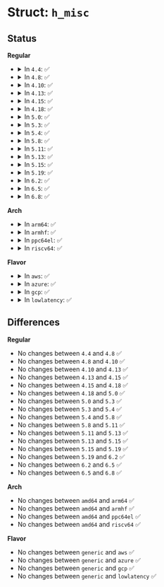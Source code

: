# Struct: <code>h_misc</code>

## Status
<b>Regular</b>
<ul>
<li>
<details>
<summary>In <code>4.4</code>: ✅</summary>

```c
struct h_misc {
    long unsigned int ino;
    __u32 generation;
    uid_t uid;
    gid_t gid;
    umode_t mode;
};
```
</details>
</li>
<li>
<details>
<summary>In <code>4.8</code>: ✅</summary>

```c
struct h_misc {
    long unsigned int ino;
    __u32 generation;
    uid_t uid;
    gid_t gid;
    umode_t mode;
};
```
</details>
</li>
<li>
<details>
<summary>In <code>4.10</code>: ✅</summary>

```c
struct h_misc {
    long unsigned int ino;
    __u32 generation;
    uid_t uid;
    gid_t gid;
    umode_t mode;
};
```
</details>
</li>
<li>
<details>
<summary>In <code>4.13</code>: ✅</summary>

```c
struct h_misc {
    long unsigned int ino;
    __u32 generation;
    uid_t uid;
    gid_t gid;
    umode_t mode;
};
```
</details>
</li>
<li>
<details>
<summary>In <code>4.15</code>: ✅</summary>

```c
struct h_misc {
    long unsigned int ino;
    __u32 generation;
    uid_t uid;
    gid_t gid;
    umode_t mode;
};
```
</details>
</li>
<li>
<details>
<summary>In <code>4.18</code>: ✅</summary>

```c
struct h_misc {
    long unsigned int ino;
    __u32 generation;
    uid_t uid;
    gid_t gid;
    umode_t mode;
};
```
</details>
</li>
<li>
<details>
<summary>In <code>5.0</code>: ✅</summary>

```c
struct h_misc {
    long unsigned int ino;
    __u32 generation;
    uid_t uid;
    gid_t gid;
    umode_t mode;
};
```
</details>
</li>
<li>
<details>
<summary>In <code>5.3</code>: ✅</summary>

```c
struct h_misc {
    long unsigned int ino;
    __u32 generation;
    uid_t uid;
    gid_t gid;
    umode_t mode;
};
```
</details>
</li>
<li>
<details>
<summary>In <code>5.4</code>: ✅</summary>

```c
struct h_misc {
    long unsigned int ino;
    __u32 generation;
    uid_t uid;
    gid_t gid;
    umode_t mode;
};
```
</details>
</li>
<li>
<details>
<summary>In <code>5.8</code>: ✅</summary>

```c
struct h_misc {
    long unsigned int ino;
    __u32 generation;
    uid_t uid;
    gid_t gid;
    umode_t mode;
};
```
</details>
</li>
<li>
<details>
<summary>In <code>5.11</code>: ✅</summary>

```c
struct h_misc {
    long unsigned int ino;
    __u32 generation;
    uid_t uid;
    gid_t gid;
    umode_t mode;
};
```
</details>
</li>
<li>
<details>
<summary>In <code>5.13</code>: ✅</summary>

```c
struct h_misc {
    long unsigned int ino;
    __u32 generation;
    uid_t uid;
    gid_t gid;
    umode_t mode;
};
```
</details>
</li>
<li>
<details>
<summary>In <code>5.15</code>: ✅</summary>

```c
struct h_misc {
    long unsigned int ino;
    __u32 generation;
    uid_t uid;
    gid_t gid;
    umode_t mode;
};
```
</details>
</li>
<li>
<details>
<summary>In <code>5.19</code>: ✅</summary>

```c
struct h_misc {
    long unsigned int ino;
    __u32 generation;
    uid_t uid;
    gid_t gid;
    umode_t mode;
};
```
</details>
</li>
<li>
<details>
<summary>In <code>6.2</code>: ✅</summary>

```c
struct h_misc {
    long unsigned int ino;
    __u32 generation;
    uid_t uid;
    gid_t gid;
    umode_t mode;
};
```
</details>
</li>
<li>
<details>
<summary>In <code>6.5</code>: ✅</summary>

```c
struct h_misc {
    long unsigned int ino;
    __u32 generation;
    uid_t uid;
    gid_t gid;
    umode_t mode;
};
```
</details>
</li>
<li>
<details>
<summary>In <code>6.8</code>: ✅</summary>

```c
struct h_misc {
    long unsigned int ino;
    __u32 generation;
    uid_t uid;
    gid_t gid;
    umode_t mode;
};
```
</details>
</li>
</ul>
<b>Arch</b>
<ul>
<li>
<details>
<summary>In <code>arm64</code>: ✅</summary>

```c
struct h_misc {
    long unsigned int ino;
    __u32 generation;
    uid_t uid;
    gid_t gid;
    umode_t mode;
};
```
</details>
</li>
<li>
<details>
<summary>In <code>armhf</code>: ✅</summary>

```c
struct h_misc {
    long unsigned int ino;
    __u32 generation;
    uid_t uid;
    gid_t gid;
    umode_t mode;
};
```
</details>
</li>
<li>
<details>
<summary>In <code>ppc64el</code>: ✅</summary>

```c
struct h_misc {
    long unsigned int ino;
    __u32 generation;
    uid_t uid;
    gid_t gid;
    umode_t mode;
};
```
</details>
</li>
<li>
<details>
<summary>In <code>riscv64</code>: ✅</summary>

```c
struct h_misc {
    long unsigned int ino;
    __u32 generation;
    uid_t uid;
    gid_t gid;
    umode_t mode;
};
```
</details>
</li>
</ul>
<b>Flavor</b>
<ul>
<li>
<details>
<summary>In <code>aws</code>: ✅</summary>

```c
struct h_misc {
    long unsigned int ino;
    __u32 generation;
    uid_t uid;
    gid_t gid;
    umode_t mode;
};
```
</details>
</li>
<li>
<details>
<summary>In <code>azure</code>: ✅</summary>

```c
struct h_misc {
    long unsigned int ino;
    __u32 generation;
    uid_t uid;
    gid_t gid;
    umode_t mode;
};
```
</details>
</li>
<li>
<details>
<summary>In <code>gcp</code>: ✅</summary>

```c
struct h_misc {
    long unsigned int ino;
    __u32 generation;
    uid_t uid;
    gid_t gid;
    umode_t mode;
};
```
</details>
</li>
<li>
<details>
<summary>In <code>lowlatency</code>: ✅</summary>

```c
struct h_misc {
    long unsigned int ino;
    __u32 generation;
    uid_t uid;
    gid_t gid;
    umode_t mode;
};
```
</details>
</li>
</ul>

## Differences
<b>Regular</b>
<ul>
<li>
No changes between <code>4.4</code> and <code>4.8</code> ✅
</li>
<li>
No changes between <code>4.8</code> and <code>4.10</code> ✅
</li>
<li>
No changes between <code>4.10</code> and <code>4.13</code> ✅
</li>
<li>
No changes between <code>4.13</code> and <code>4.15</code> ✅
</li>
<li>
No changes between <code>4.15</code> and <code>4.18</code> ✅
</li>
<li>
No changes between <code>4.18</code> and <code>5.0</code> ✅
</li>
<li>
No changes between <code>5.0</code> and <code>5.3</code> ✅
</li>
<li>
No changes between <code>5.3</code> and <code>5.4</code> ✅
</li>
<li>
No changes between <code>5.4</code> and <code>5.8</code> ✅
</li>
<li>
No changes between <code>5.8</code> and <code>5.11</code> ✅
</li>
<li>
No changes between <code>5.11</code> and <code>5.13</code> ✅
</li>
<li>
No changes between <code>5.13</code> and <code>5.15</code> ✅
</li>
<li>
No changes between <code>5.15</code> and <code>5.19</code> ✅
</li>
<li>
No changes between <code>5.19</code> and <code>6.2</code> ✅
</li>
<li>
No changes between <code>6.2</code> and <code>6.5</code> ✅
</li>
<li>
No changes between <code>6.5</code> and <code>6.8</code> ✅
</li>
</ul>
<b>Arch</b>
<ul>
<li>
No changes between <code>amd64</code> and <code>arm64</code> ✅
</li>
<li>
No changes between <code>amd64</code> and <code>armhf</code> ✅
</li>
<li>
No changes between <code>amd64</code> and <code>ppc64el</code> ✅
</li>
<li>
No changes between <code>amd64</code> and <code>riscv64</code> ✅
</li>
</ul>
<b>Flavor</b>
<ul>
<li>
No changes between <code>generic</code> and <code>aws</code> ✅
</li>
<li>
No changes between <code>generic</code> and <code>azure</code> ✅
</li>
<li>
No changes between <code>generic</code> and <code>gcp</code> ✅
</li>
<li>
No changes between <code>generic</code> and <code>lowlatency</code> ✅
</li>
</ul>
